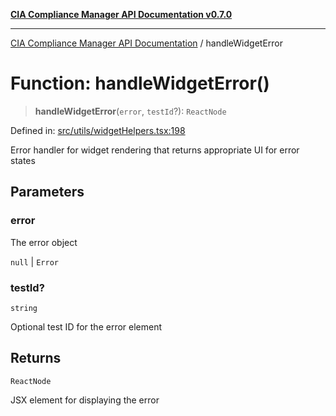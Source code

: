 [**CIA Compliance Manager API Documentation v0.7.0**](../README.md)

***

[CIA Compliance Manager API Documentation](../globals.md) / handleWidgetError

# Function: handleWidgetError()

> **handleWidgetError**(`error`, `testId`?): `ReactNode`

Defined in: [src/utils/widgetHelpers.tsx:198](https://github.com/Hack23/cia-compliance-manager/blob/main/src/utils/widgetHelpers.tsx#L198)

Error handler for widget rendering that returns appropriate UI for error states

## Parameters

### error

The error object

`null` | `Error`

### testId?

`string`

Optional test ID for the error element

## Returns

`ReactNode`

JSX element for displaying the error

